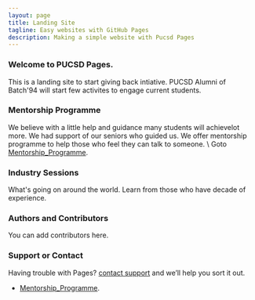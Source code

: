 ```yaml
---
layout: page
title: Landing Site
tagline: Easy websites with GitHub Pages
description: Making a simple website with Pucsd Pages
---
```


### Welcome to PUCSD Pages.
This is a landing site to start giving back intiative. PUCSD Alumni of Batch'94 will start few activites to engage current students.

### Mentorship Programme 
We believe with a little help and guidance many students will achievelot more. We had support of our seniors who guided us. We offer mentorship programme to help those who feel they can talk to someone.
\\
Goto [Mentorship_Programme](https://kiranmak.github.io/landingpage/pages/html/mentorship.html).


### Industry Sessions
What's going on around the world. Learn from those who have decade of experience.


### Authors and Contributors
You can add contributors here.

### Support or Contact
Having trouble with Pages? [contact support](mailto:pucsdalums@gmail.com) and we’ll help you sort it out.


- [Mentorship_Programme](https://kiranmak.github.io/landingpage/pages/html/mentorship.html).

